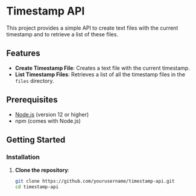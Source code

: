 # Timestamp API

This project provides a simple API to create text files with the current timestamp and to retrieve a list of these files.

## Features

- **Create Timestamp File**: Creates a text file with the current timestamp.
- **List Timestamp Files**: Retrieves a list of all the timestamp files in the `files` directory.

## Prerequisites

- [Node.js](https://nodejs.org/) (version 12 or higher)
- npm (comes with Node.js)

## Getting Started

### Installation

1. **Clone the repository**:

   ```bash
   git clone https://github.com/yourusername/timestamp-api.git
   cd timestamp-api
